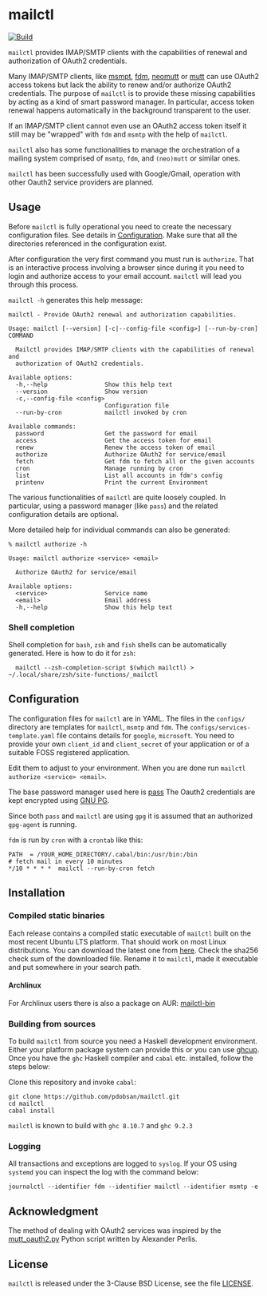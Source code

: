 # mailctl

[![Build](https://github.com/pdobsan/mailctl/actions/workflows/build.yaml/badge.svg)](https://github.com/pdobsan/mailctl/actions/workflows/build.yaml)

`mailctl` provides IMAP/SMTP clients with the capabilities of renewal and
authorization of OAuth2 credentials.

Many IMAP/SMTP clients, like [msmpt](https://marlam.de/msmtp/),
[fdm](https://github.com/nicm/fdm),
[neomutt](https://github.com/neomutt/neomutt) or
[mutt](http://www.mutt.org/) can use OAuth2 access tokens but lack the
ability to renew and/or authorize OAuth2 credentials. The purpose of
`mailctl` is to provide these missing capabilities by acting as a kind of
smart password manager. In particular, access token renewal happens
automatically in the background transparent to the user.

If an IMAP/SMTP client cannot even use an OAuth2 access token itself it
still may be "wrapped" with `fdm` and `msmtp` with the help of `mailctl`.

`mailctl` also has some functionalities to manage the orchestration of
a mailing system comprised of `msmtp`, `fdm`, and `(neo)mutt` or similar
ones.

`mailctl` has been successfully used with Google/Gmail, operation with other
Oauth2 service providers are planned.

## Usage

Before `mailctl` is fully operational you need to create the necessary
configuration files. See details in [Configuration](#configuration). Make
sure that all the directories referenced in the configuration exist.

After configuration the very first command you must run is `authorize`. That
is an interactive process involving a browser since during it you need to
login and authorize access to your email account. `mailctl` will lead you
through this process.

`mailctl -h` generates this help message:

    mailctl - Provide OAuth2 renewal and authorization capabilities.

    Usage: mailctl [--version] [-c|--config-file <config>] [--run-by-cron] COMMAND

      Mailctl provides IMAP/SMTP clients with the capabilities of renewal and
      authorization of OAuth2 credentials.

    Available options:
      -h,--help                Show this help text
      --version                Show version
      -c,--config-file <config>
                               Configuration file
      --run-by-cron            mailctl invoked by cron

    Available commands:
      password                 Get the password for email
      access                   Get the access token for email
      renew                    Renew the access token of email
      authorize                Authorize OAuth2 for service/email
      fetch                    Get fdm to fetch all or the given accounts
      cron                     Manage running by cron
      list                     List all accounts in fdm's config
      printenv                 Print the current Environment

The various functionalities of `mailctl` are quite loosely coupled. In
particular, using a password manager (like `pass`) and the related
configuration details are optional.

More detailed help for individual commands can also be generated:

    % mailctl authorize -h

    Usage: mailctl authorize <service> <email>

      Authorize OAuth2 for service/email

    Available options:
      <service>                Service name
      <email>                  Email address
      -h,--help                Show this help text


### Shell completion
 
Shell completion for `bash`, `zsh` and `fish` shells can be automatically
generated. Here is how to do it for `zsh`:

      mailctl --zsh-completion-script $(which mailctl) > ~/.local/share/zsh/site-functions/_mailctl


## Configuration

The configuration files for `mailctl` are in YAML. The files in the
`configs/` directory are templates for `mailctl`, `msmtp` and `fdm`. The
`configs/services-template.yaml` file contains details for `google`,
`microsoft`. You need to provide your own `client_id` and `client_secret` of
your application or of a suitable FOSS registered application.

Edit them to adjust to your environment. When you are done run
`mailctl authorize <service> <email>`.

The base password manager used here is
[pass](https://www.passwordstore.org/)
The Oauth2 credentials are kept encrypted using
[GNU PG](https://www.gnupg.org/).

Since both `pass` and `mailctl` are using `gpg` it is assumed that an
authorized `gpg-agent` is running.

`fdm` is run by `cron` with a `crontab` like this:

    PATH  = /YOUR_HOME_DIRECTORY/.cabal/bin:/usr/bin:/bin
    # fetch mail in every 10 minutes
    */10 * * * *  mailctl --run-by-cron fetch


## Installation

### Compiled static binaries

Each release contains a compiled static executable of `mailctl` built on the
most recent Ubuntu LTS platform. That should work on most Linux
distributions. You can download the latest one from
[here](https://github.com/pdobsan/mailctl/releases/latest). Check the sha256
check sum of the downloaded file. Rename it to `mailctl`, made it executable
and put somewhere in your search path.

#### Archlinux

For Archlinux users there is also a package on AUR:
[mailctl-bin](https://aur.archlinux.org/packages/mailctl-bin)

### Building from sources

To build `mailctl` from source you need a Haskell development environment.
Either your platform package system can provide this or you can use
[ghcup](https://www.haskell.org/ghcup/). Once you have the `ghc` Haskell
compiler and `cabal` etc. installed, follow the steps below:

Clone this repository and invoke `cabal`:

    git clone https://github.com/pdobsan/mailctl.git
    cd mailctl
    cabal install

`mailctl` is known to build with `ghc 8.10.7` and `ghc 9.2.3`

### Logging

All transactions and exceptions are logged to `syslog`. If your OS using
`systemd` you can inspect the log with the command below:

    journalctl --identifier fdm --identifier mailctl --identifier msmtp -e


## Acknowledgment 

The method of dealing with OAuth2 services was inspired by the
[mutt_oauth2.py](https://gitlab.com/muttmua/mutt/-/blob/master/contrib/mutt_oauth2.py)
Python script written by Alexander Perlis.


## License

`mailctl` is released under the 3-Clause BSD License, see the file
[LICENSE](LICENSE).

